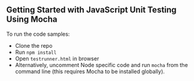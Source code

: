 ## Getting Started with JavaScript Unit Testing Using Mocha

To run the code samples:

- Clone the repo
- Run `npm install`
- Open `testrunner.html` in browser
- Alternatively, uncomment Node specific code and run `mocha` from the command line (this requires Mocha to be installed globally).
